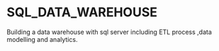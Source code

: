 # SQL_DATA_WAREHOUSE
Building a data warehouse with sql server including ETL process ,data modelling and analytics.
